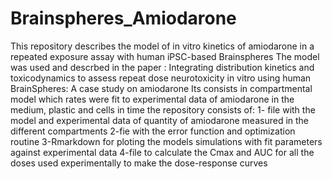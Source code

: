 # Brainspheres_Amiodarone
This repository describes the model of in vitro kinetics of amiodarone in a repeated exposure assay with human iPSC-based Brainspheres
The model was used and descrbed in the paper : Integrating distribution kinetics and toxicodynamics to assess repeat dose neurotoxicity in vitro using human BrainSpheres: A case study on amiodarone
Its consists in compartmental model which rates were fit to experimental data of amiodarone in the medium, plastic and cells in time
the repository consists  of:
1- file with the model and experimental data of quantity of amiodarone measured in the different compartments
2-fie with the error function and optimization routine
3-Rmarkdown for ploting the models simulations with fit parameters against experimental data
4-file to calculate the Cmax and AUC for all the doses used experimentally to make the dose-response curves
